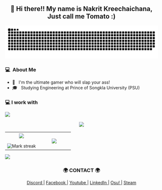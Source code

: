 <h2 align="center">
  👋 Hi there!! My name is Nakrit Kreechaichana, Just call me Tomato :)
</h2>

<p align="center">
  <img src="https://github.com/DHANOLA/DHANOLA/raw/output/github-contribution-grid-snake.svg" alt="snake"></center>
</p>

### 💻 &nbsp;About Me 

- 🤔 &nbsp; I'm the ultimate gamer who will slap your ass!
- 🎓 &nbsp; Studying Engineering at Prince of Songkla University (PSU)

### 💻 I work with

  <img src="https://skillicons.dev/icons?i=js,ts,html,css,arduino,docker,git,ae,pr,ps,py,react,vscode,github,gitlab" height="50"/>

<p  align="center">
<img src="https://user-images.githubusercontent.com/73097560/115834477-dbab4500-a447-11eb-908a-139a6edaec5c.gif"> 
<table border="0" align="center">
<tr border="0">
 
<td width="50%" align="center">
  <img  align="center"  src="https://github-readme-stats.vercel.app/api?username=MrTomato77&show_icons=true&theme=radical" />
  <br></br>
  <img  title="🔥 Get streak stats for your profile at git.io/streak-stats" alt="Mark streak" src="https://github-readme-streak-stats.herokuapp.com?user=MrTomato77&theme=dark&date_format=j%20M%5B%20Y%5D" />
</td>

<td width="50%" align="center">
  <img  align="center"  src="https://github-readme-stats.vercel.app/api/top-langs/?username=anuraghazra&theme=radical"/>
</td>

</tr>
</table>

<img src="https://user-images.githubusercontent.com/73097560/115834477-dbab4500-a447-11eb-908a-139a6edaec5c.gif">
</p>  
           


<h3 align="center">
  🌍 CONTACT 🌍
</h3>

<p align="center">
  <a href="https://discordapp.com/users/Mr.Tomato#2217"> Discord </a>
  |
  <a href="https://web.facebook.com/profile.php?id=100014782152313"> Facebook </a>
  |
  <a href="https://youtube.com/c/MrTomatoSan"> Youtube </a>
  |
  <a href="https://www.linkedin.com/in/nakrit-krechaichana-775b7624b/"> LinkedIn </a>
  |
  <a href="https://osu.ppy.sh/users/14476749"> Osu! </a>
  |
  <a href="https://steamcommunity.com/profiles/76561198372198081"> Steam </a>
</p>
